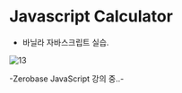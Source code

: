 # Javascript Calculator

- 바닐라 자바스크립트 실습.

![13](https://user-images.githubusercontent.com/110772094/212087219-c8e1d2a4-ec8c-4b6c-8838-a45c0ff4014f.PNG)


-Zerobase JavaScript 강의 중..-
